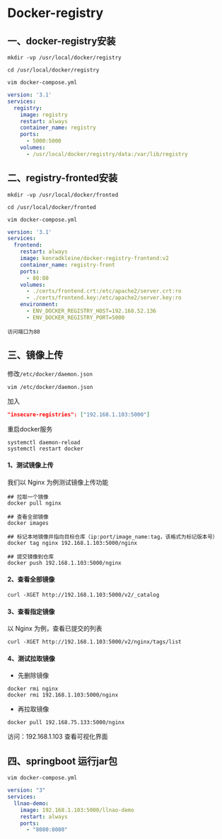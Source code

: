 # Docker-registry

## 一、docker-registry安装

````shell
mkdir -vp /usr/local/docker/registry
````

````shell
cd /usr/local/docker/registry
````

````shell
vim docker-compose.yml
````

````yaml
version: '3.1'
services:
  registry:
    image: registry
    restart: always
    container_name: registry
    ports:
      - 5000:5000
    volumes:
      - /usr/local/docker/registry/data:/var/lib/registry
````

## 二、registry-fronted安装

````shell
mkdir -vp /usr/local/docker/fronted
````

````shell
cd /usr/local/docker/fronted
````

````shell
vim docker-compose.yml
````

````yaml
version: '3.1'
services:
  frontend:
    restart: always
    image: konradkleine/docker-registry-frontend:v2
    container_name: registry-front
    ports:
      - 80:80
    volumes:
      - ./certs/frontend.crt:/etc/apache2/server.crt:ro
      - ./certs/frontend.key:/etc/apache2/server.key:ro
    environment:
      - ENV_DOCKER_REGISTRY_HOST=192.168.52.136
      - ENV_DOCKER_REGISTRY_PORT=5000
````

`访问端口为80`



## 三、镜像上传

修改`/etc/docker/daemon.json`

````shell
vim /etc/docker/daemon.json
````

加入

````json
"insecure-registries": ["192.168.1.103:5000"]
````

重启docker服务

````shell
systemctl daemon-reload
systemctl restart docker
````

#### 1、测试镜像上传

我们以 Nginx 为例测试镜像上传功能

```
## 拉取一个镜像
docker pull nginx

## 查看全部镜像
docker images

## 标记本地镜像并指向目标仓库（ip:port/image_name:tag，该格式为标记版本号）
docker tag nginx 192.168.1.103:5000/nginx

## 提交镜像到仓库
docker push 192.168.1.103:5000/nginx
```

#### 2、查看全部镜像

```
curl -XGET http://192.168.1.103:5000/v2/_catalog
```

#### 3、查看指定镜像

以 Nginx 为例，查看已提交的列表

```
curl -XGET http://192.168.1.103:5000/v2/nginx/tags/list
```

#### 4、测试拉取镜像

- 先删除镜像

```
docker rmi nginx
docker rmi 192.168.1.103:5000/nginx
```

- 再拉取镜像

```
docker pull 192.168.75.133:5000/nginx
```

访问：192.168.1.103	查看可视化界面



## 四、springboot 运行jar包

````shell
vim docker-compose.yml
````

````yaml
version: "3"
services:
  llnao-demo:
    image: 192.168.1.103:5000/llnao-demo
    restart: always
    ports:
      - "8080:8080"
````

